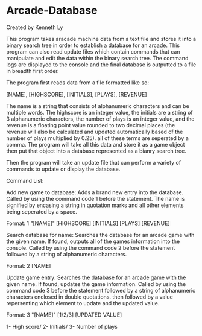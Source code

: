 # Arcade-Database
Created by Kenneth Ly

This program takes aracade machine data from a text file and stores it into a binary search tree in order to 
establish a database for an arcade. This program can also read update files which contain commands that can
manipulate and edit the data within the binary search tree. The command logs are displayed to the console and the final
database is outputted to a file in breadth first order.

The program first reads data from a file formatted like so:

[NAME], [HIGHSCORE], [INITIALS], [PLAYS], [REVENUE]

The name is a string that consists of alphanumeric characters and can be multiple words. The highscore is an 
integer value, the initials are a string of 3 alphanumeric characters, the number of plays is an integer value, and 
the revenue is a floating point value rounded to two decimal places (the revenue will also be calculated and updated 
automatically based of the number of plays multiplied by 0.25). all of these terms are seperated by a comma. The program
will take all this data and store it as a game object then put that object into a database represented as a bianry search tree.

Then the program will take an update file that can perform a variety of commands to update or display the database.

Command List:

Add new game to database:
Adds a brand new entry into the database. Called by using the command code 1 before the statement.
The name is signified by encasing a string in quotation marks and all other elements being seperated by a space.

Format:
1 "[NAME]" [HIGHSCORE] [INITIALS] [PLAYS] [REVENUE]

Search database for name:
Searches the database for an arcade game with the given name. If found, outputs all of the games information into the console.
Called by using the command code 2 before the statement followed by a string of alphanumeric characters.

Format:
2 [NAME]

Update game entry:
Searches the database for an arcade game with the given name. If found, updates the game information.
Called by using the command code 3 before the statement followed by a string of alphanumeric characters enclosed in double quotations.
then followed by a value repersenting which element to update and the updated value. 

Format:
3 "[NAME]" [1/2/3] [UPDATED VALUE]

 1- High score/
 2- Initials/
 3- Number of plays

